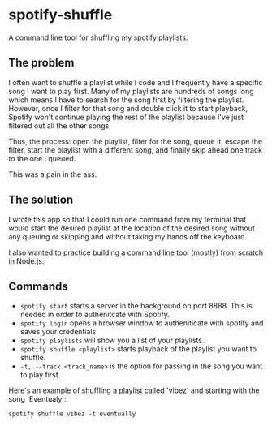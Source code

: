 # spotify-shuffle

A command line tool for shuffling my spotify playlists.

## The problem
I often want to shuffle a playlist while I code and I frequently have a specific song I want to play first. Many of my playlists are hundreds of songs long which means I have to search for the song first by filtering the playlist. However, once I filter for that song and double click it to start playback, Spotify won't continue playing the rest of the playlist because I've just filtered out all the other songs. 

Thus, the process: open the playlist, filter for the song, queue it, escape the filter, start the playlist with a different song, and finally skip ahead one track to the one I queued. 

This was a pain in the ass.

## The solution

I wrote this app so that I could run one command from my terminal that would start the desired playlist at the location of the desired song without any queuing or skipping and without taking my hands off the keyboard.

I also wanted to practice building a command line tool (mostly) from scratch in Node.js.

## Commands

- `spotify start` starts a server in the background on port 8888. This is needed in order to authenitcate with Spotify.
- `spotify login` opens a browser window to autheniticate with spotify and saves your credentials.
- `spotify playlists` will show you a list of your playlists.
- `spotify shuffle <playlist>` starts playback of the playlist you want to shuffle.
- `-t, --track <track_name>` is the option for passing in the song you want to play first.

Here's an example of shuffling a playlist called 'vibez' and starting with the song 'Eventualy':

`spotify shuffle vibez -t eventually`

